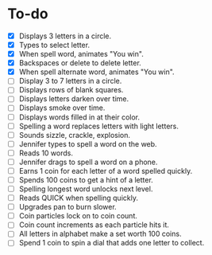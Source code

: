 # To-do

- [x] Displays 3 letters in a circle.
- [x] Types to select letter.
- [x] When spell word, animates "You win".
- [x] Backspaces or delete to delete letter.
- [x] When spell alternate word, animates "You win".
- [ ] Display 3 to 7 letters in a circle.
- [ ] Displays rows of blank squares.
- [ ] Displays letters darken over time.
- [ ] Displays smoke over time.
- [ ] Displays words filled in at their color.
- [ ] Spelling a word replaces letters with light letters.
- [ ] Sounds sizzle, crackle, explosion.
- [ ] Jennifer types to spell a word on the web.
- [ ] Reads 10 words.
- [ ] Jennifer drags to spell a word on a phone.
- [ ] Earns 1 coin for each letter of a word spelled quickly.
- [ ] Spends 100 coins to get a hint of a letter.
- [ ] Spelling longest word unlocks next level.
- [ ] Reads QUICK when spelling quickly.
- [ ] Upgrades pan to burn slower.
- [ ] Coin particles lock on to coin count.
- [ ] Coin count increments as each particle hits it.
- [ ] All letters in alphabet make a set worth 100 coins.
- [ ] Spend 1 coin to spin a dial that adds one letter to collect.
